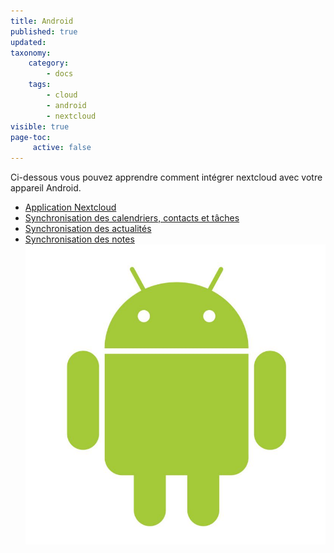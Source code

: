 ```yaml
---
title: Android
published: true
updated:
taxonomy:
    category:
        - docs
    tags:
        - cloud
        - android
        - nextcloud
visible: true
page-toc:
     active: false
---
```


Ci-dessous vous pouvez apprendre comment intégrer nextcloud avec votre appareil Android.

- [Application Nextcloud](nextcloud-app)
- [Synchronisation des calendriers, contacts et tâches](calendars-contacts-and-tasks)
- [Synchronisation des actualités](using-news)
- [Synchronisation des notes](Using-notes)
![](android.jpg)
